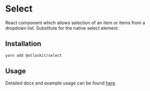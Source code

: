 # Select

React component which allows selection of an item or items from a dropdown list. Substitute for the native select element.

## Installation

```sh
yarn add @atlaskit/select
```

## Usage

Detailed docs and example usage can be found [here](https://atlaskit.atlassian.com/packages/core/select).
